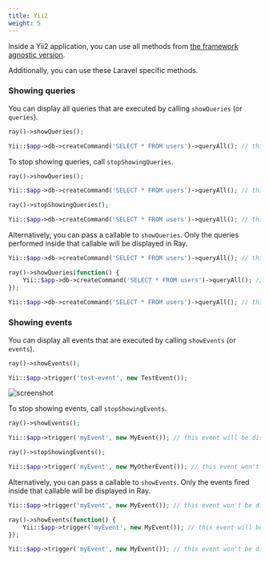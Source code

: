 ```yaml
---
title: Yii2
weight: 5
---
```


Inside a Yii2 application, you can use all methods from [the framework agnostic version](/docs/ray/v1/usage/framework-agnostic-php-project).

Additionally, you can use these Laravel specific methods.

### Showing queries

You can display all queries that are executed by calling `showQueries` (or `queries`).

```php
ray()->showQueries();

Yii::$app->db->createCommand('SELECT * FROM users')->queryAll(); // this query will be displayed in Ray.
```

To stop showing queries, call `stopShowingQueries`.

```php
ray()->showQueries();

Yii::$app->db->createCommand('SELECT * FROM users')->queryAll(); // this query will be displayed.

ray()->stopShowingQueries();

Yii::$app->db->createCommand('SELECT * FROM users')->queryAll(); // this query won't be displayed.
```

Alternatively, you can pass a callable to `showQueries`. Only the queries performed inside that callable will be displayed in Ray.

```php
Yii::$app->db->createCommand('SELECT * FROM users')->queryAll(); // this query won't be displayed.

ray()->showQueries(function() {
    Yii::$app->db->createCommand('SELECT * FROM users')->queryAll(); // this query will be displayed.
});

Yii::$app->db->createCommand('SELECT * FROM users')->queryAll(); // this query won't be displayed.
```


### Showing events

You can display all events that are executed by calling `showEvents` (or `events`).

```php
ray()->showEvents();

Yii::$app->trigger('test-event', new TestEvent());

```

![screenshot](/docs/ray/v1/images/event.jpg)

To stop showing events, call `stopShowingEvents`.

```php
ray()->showEvents();

Yii::$app->trigger('myEvent', new MyEvent()); // this event will be displayed

ray()->stopShowingEvents();

Yii::$app->trigger('myEvent', new MyOtherEvent()); // this event won't be displayed.
```

Alternatively, you can pass a callable to `showEvents`. Only the events fired inside that callable will be displayed in Ray.

```php
Yii::$app->trigger('myEvent', new MyEvent()); // this event won't be displayed.

ray()->showEvents(function() {
    Yii::$app->trigger('myEvent', new MyEvent()); // this event will be displayed.
});

Yii::$app->trigger('myEvent', new MyEvent()); // this event won't be displayed.
```

